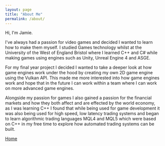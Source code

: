 ```yaml
---
layout: page
title: "About Me"
permalink: /about/
---
```


Hi, I'm Jamie.

I've always had a passion for video games and decided I wanted to learn how to make them myself. I studied Games technology whilst at the University of the West of England Bristol where I learned C++ and C# while making games using engines such as Unity, Unreal Engine 4 and ASGE.

For my final year project I decided I wanted to take a deeper look at how game engines work under the hood by creating my own 2D game engine using the Vulkan API. This made me more interested into how game engines work and hope that in the future I can work within a team where I can work on more advanced game engines.

Alongside my passion for games I also gained a passion for the financial markets and how they both affect and are effected by the world economy, as I was learning C++ I found that while being used for game development it was also being used for high speed, low latency trading systems and began to learn algorithmic trading languages MQL4 and MQL5 which were based on C++ in my free time to explore how automated trading systems can be built.

[Home](https://jamie-winfield.github.io/)
